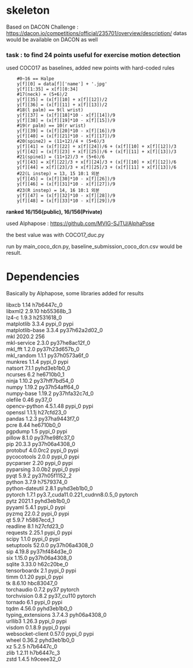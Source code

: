 # skeleton

Based on DACON Challenge : https://dacon.io/competitions/official/235701/overview/description/
datas would be available on DACON as well

### task : to find 24 points useful for exercise motion detection

used COCO17 as baselines, added new points with hard-coded rules

        #0~16 == Halpe
        y[f][0] = data[f]['name'] + '.jpg'
        y[f][1:35] = x[f][0:34]
        #17(neck) = (5+6)/2
        y[f][35] = (x[f][10] + x[f][12])/2 
        y[f][36] = (x[f][11] + x[f][13])/2
        #18(l palm) == 9(l wrist)
        y[f][37] = (x[f][18]*10 - x[f][14])/9
        y[f][38] = (x[f][19]*10 - x[f][15])/9
        #19(r palm) == 10(r wrist)
        y[f][39] = (x[f][20]*10 - x[f][16])/9
        y[f][40] = (x[f][21]*10 - x[f][17])/9
        #20(spine2) = (11+12)/4 + (5+6)/3
        y[f][41] = (x[f][22] + x[f][24])/6 + (x[f][10] + x[f][12])/3
        y[f][42] = (x[f][23] + x[f][25])/6 + (x[f][11] + x[f][13])/3
        #21(spine1) = (11+12)/3 + (5+6)/6
        y[f][43] = x[f][22]/3 + x[f][24]/3 + (x[f][10] + x[f][12])/6
        y[f][44] = x[f][23]/3 + x[f][25]/3 + (x[f][11] + x[f][13])/6
        #22(L instep) = 13, 15 10:1 외분
        y[f][45] = (x[f][30]*10 - x[f][26])/9
        y[f][46] = (x[f][31]*10 - x[f][27])/9
        #23(R instep) = 14, 16 10:1 외분
        y[f][47] = (x[f][32]*10 - x[f][28])/9
        y[f][48] = (x[f][33]*10 - x[f][29])/9


__ranked 16/156(public), 16/156(Private)__

used Alphapose : https://github.com/MVIG-SJTU/AlphaPose

the best value was with COCO17_duc.py

run by main_coco_dcn.py, baseline_submission_coco_dcn.csv would be result.



# Dependencies

Basically by Alphapose, some libraries added for results

libxcb                    1.14                 h7b6447c_0</br>
libxml2                   2.9.10               hb55368b_3</br>
lz4-c                     1.9.3                h2531618_0</br>
matplotlib                3.3.4                    pypi_0    pypi</br>
matplotlib-base           3.3.4            py37h62a2d02_0</br>
mkl                       2020.2                      256</br>
mkl-service               2.3.0            py37he8ac12f_0</br>
mkl_fft                   1.2.0            py37h23d657b_0</br>
mkl_random                1.1.1            py37h0573a6f_0</br>
munkres                   1.1.4                    pypi_0    pypi</br>
natsort                   7.1.1              pyhd3eb1b0_0</br>
ncurses                   6.2                  he6710b0_1</br>
ninja                     1.10.2           py37hff7bd54_0</br>
numpy                     1.19.2           py37h54aff64_0</br>
numpy-base                1.19.2           py37hfa32c7d_0</br>
olefile                   0.46                     py37_0</br>
opencv-python             4.5.1.48                 pypi_0    pypi</br>
openssl                   1.1.1j               h27cfd23_0</br>
pandas                    1.2.3            py37ha9443f7_0</br>
pcre                      8.44                 he6710b0_0</br>
pgpdump                   1.5                      pypi_0    pypi</br>
pillow                    8.1.0            py37he98fc37_0</br>
pip                       20.3.3           py37h06a4308_0</br>
protobuf                  4.0.0rc2                 pypi_0    pypi</br>
pycocotools               2.0.0                    pypi_0    pypi</br>
pycparser                 2.20                     pypi_0    pypi</br>
pyparsing                 3.0.0b2                  pypi_0    pypi</br>
pyqt                      5.9.2            py37h05f1152_2</br>
python                    3.7.9                h7579374_0</br>
python-dateutil           2.8.1              pyhd3eb1b0_0</br>
pytorch                   1.7.1           py3.7_cuda11.0.221_cudnn8.0.5_0    pytorch</br>
pytz                      2021.1             pyhd3eb1b0_0</br>
pyyaml                    5.4.1                    pypi_0    pypi</br>
pyzmq                     22.0.2                   pypi_0    pypi</br>
qt                        5.9.7                h5867ecd_1</br>
readline                  8.1                  h27cfd23_0</br>
requests                  2.25.1                   pypi_0    pypi</br>
scipy                     1.1.0                    pypi_0    pypi</br>
setuptools                52.0.0           py37h06a4308_0</br>
sip                       4.19.8           py37hf484d3e_0</br>
six                       1.15.0           py37h06a4308_0</br>
sqlite                    3.33.0               h62c20be_0</br>
tensorboardx              2.1                      pypi_0    pypi</br>
timm                      0.1.20                   pypi_0    pypi</br>
tk                        8.6.10               hbc83047_0</br>
torchaudio                0.7.2                      py37    pytorch</br>
torchvision               0.8.2                py37_cu110    pytorch</br>
tornado                   6.1                      pypi_0    pypi</br>
tqdm                      4.56.0             pyhd3eb1b0_0</br>
typing_extensions         3.7.4.3            pyh06a4308_0</br>
urllib3                   1.26.3                   pypi_0    pypi</br>
visdom                    0.1.8.9                  pypi_0    pypi</br>
websocket-client          0.57.0                   pypi_0    pypi</br>
wheel                     0.36.2             pyhd3eb1b0_0</br>
xz                        5.2.5                h7b6447c_0</br>
zlib                      1.2.11               h7b6447c_3</br>
zstd                      1.4.5                h9ceee32_0</br>
